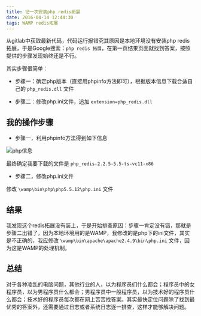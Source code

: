 ```yaml
---
title: 记一次安装php redis拓展
date: 2016-04-14 12:44:30
tags: WAMP redis拓展
---
```


从gitlab中获取最新代码，代码运行报错究其原因是本地环境没有安装php redis拓展，于是Google搜索：`php redis 拓展`，在第一页结果页面就找到答案，按照提供的步骤发现始终还是不行。

其实步骤很简单：

- 步骤一：确定php版本（直接用phpinfo方法即可），根据版本信息下载合适自己的 `php_redis.dll` 文件

- 步骤二：修改php.ini文件，追加 `extension=php_redis.dll`

<!--more-->

## 我的操作步骤

- 步骤一，利用phpinfo方法得到如下信息

![php信息](1.png)

最终确定我要下载的文件是 `php_redis-2.2.5-5.5-ts-vc11-x86`

- 步骤二，修改php.ini文件

修改 `\wamp\bin\php\php5.5.12\php.ini` 文件

## 结果

我发现这个redis拓展没有装上，于是开始排查原因：步骤一肯定没有错，那就是步骤二出错了，因为本地环境用的是WAMP，我修改的是php下的ini文件，其实是不正确的，我应修改 `\wamp\bin\apache\apache2.4.9\bin\php.ini` 文件，因为这是WAMP的处理机制。

## 总结

对于各种凌乱的电脑问题，其他行业的人，以为程序员们什么都会；程序员中的女程序员，以为男程序员什么都会；男程序员中一般程序员，以为技术好的程序员什么都会；技术好的程序员每次都在网上苦苦找答案。其实最快定位问题除了找到最优秀的答案外，还需要通过日志或者系统日志逐一排查，这样才能够解决问题。